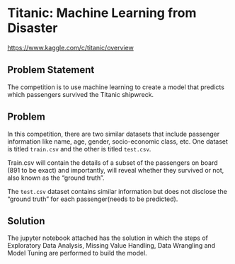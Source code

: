 # Titanic: Machine Learning from Disaster

https://www.kaggle.com/c/titanic/overview

## Problem Statement

The competition is to use machine learning to create a model that predicts which passengers survived the Titanic shipwreck.

## Problem

In this competition, there are two similar datasets that  include passenger information like name, age, gender, socio-economic  class, etc. One dataset is titled `train.csv` and the other is titled  `test.csv`.

Train.csv will contain the details of a subset of the passengers on  board (891 to be exact) and importantly, will reveal whether they  survived or not, also known as the “ground truth”.

The `test.csv` dataset contains similar information but does not disclose the “ground truth” for each passenger(needs to be predicted).

## Solution

The jupyter notebook attached has the solution in which the steps of Exploratory Data Analysis, Missing Value Handling, Data Wrangling and Model Tuning are performed to build the model.